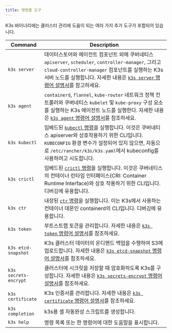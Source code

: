 ```yaml
---
title: 명령줄 도구
---
```


K3s 바이너리에는 클러스터 관리에 도움이 되는 여러 가지 추가 도구가 포함되어 있습니다.

| Command               | Description                                                                                                                                                                                                                                                                     |
| --------------------- | ------------------------------------------------------------------------------------------------------------------------------------------------------------------------------------------------------------------------------------------------------------------------------- |
| `k3s server`          | 데이터스토어와 에이전트 컴포넌트 외에 쿠버네티스 `apiserver`, `scheduler`, `controller-manager`, 그리고 `cloud-controller-manager` 컴포넌트를 실행하는 K3s 서버 노드를 실행합니다. 자세한 내용은 [`k3s server` 명령어 설명서](server.md)를 참고하세요.                          |
| `k3s agent`           | `containerd`, `flannel`, `kube-router` 네트워크 정책 컨트롤러와 쿠버네티스 `kubelet` 및 `kube-proxy` 구성 요소를 실행하는 K3s 에이전트 노드를 실행한다. 자세한 내용은 [`k3s agent` 명령어 설명서](agent.md)를 참조하세요.                                                       |
| `k3s kubectl`         | 임베드된 [`kubectl` 명령](https://kubernetes.io/ko/docs/reference/kubectl)을 실행합니다. 이것은 쿠버네티스 apiserver와 상호작용하기 위한 CLI입니다. `KUBECONFIG` 환경 변수가 설정되어 있지 않으면, 자동으로 `/etc/rancher/k3s/k3s.yaml`에서 kubeconfig를 사용하려고 시도합니다. |
| `k3s crictl`          | 임베드된 [`crictl` 명령](https://github.com/kubernetes-sigs/cri-tools/blob/master/docs/crictl.md)을 실행합니다. 이것은 쿠버네티스의 컨테이너 런타임 인터페이스(CRI: Container Runtime Interface)와 상호 작용하기 위한 CLI입니다. 디버깅에 유용합니다.                           |
| `k3s ctr`             | 내장된 [`ctr` 명령](https://github.com/projectatomic/containerd/blob/master/docs/cli.md)을 실행합니다. 이는 K3s에서 사용하는 컨테이너 데몬인 containerd의 CLI입니다. 디버깅에 유용합니다.                                                                                       |
| `k3s token`           | 부트스트랩 토큰을 관리합니다. 자세한 내용은 [`k3s token` 명령어 설명서](token.md)를 참조하세요.                                                                                                                                                                                 |
| `k3s etcd-snapshot`   | K3s 클러스터 데이터의 온디맨드 백업을 수행하여 S3에 업로드합니다. 자세한 내용은 [`k3s etcd-snapshot` 명령어 설명서](etcd-snapshot.md)를 참조하세요.                                                                                                                             |
| `k3s secrets-encrypt` | 클러스터에 시크릿을 저장할 때 암호화하도록 K3s를 구성합니다. 자세한 내용은 [`k3s secrets-encrypt` 명령어 설명서](secrets-encrypt.md)를 참조하세요.                                                                                                                              |
| `k3s certificate`     | K3s 인증서를 관리합니다. 자세한 내용은 [`k3s certificate` 명령어 설명서](certificate.md)를 참조하세요.                                                                                                                                                                          |
| `k3s completion`      | k3s용 셸 자동완성 스크립트를 생성합니다.                                                                                                                                                                                                                                        |
| `k3s help`            | 명령 목록 또는 한 명령어에 대한 도움말을 표시합니다.                                                                                                                                                                                                                            |
